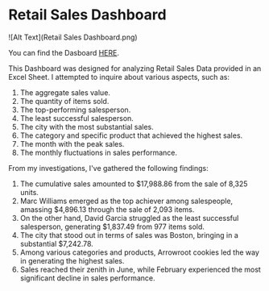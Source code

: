# Retail Sales Dashboard

![Alt Text](Retail Sales Dashboard.png)

You can find the Dasboard [HERE](https://public.tableau.com/app/profile/vaiebhav.chettri/viz/RetailSales_16930599137140/RetailSalesDataDashboard).

This Dashboard was designed for analyzing Retail Sales Data provided in an Excel Sheet. I attempted to inquire about various aspects, such as:

1. The aggregate sales value.
2. The quantity of items sold.
3. The top-performing salesperson.
4. The least successful salesperson.
5. The city with the most substantial sales.
6. The category and specific product that achieved the highest sales.
7. The month with the peak sales.
8. The monthly fluctuations in sales performance.


From my investigations, I've gathered the following findings:

1. The cumulative sales amounted to $17,988.86 from the sale of 8,325 units.
2. Marc Williams emerged as the top achiever among salespeople, amassing $4,896.13 through the sale of 2,093 items.
3. On the other hand, David Garcia struggled as the least successful salesperson, generating $1,837.49 from 977 items sold.
4. The city that stood out in terms of sales was Boston, bringing in a substantial $7,242.78.
5. Among various categories and products, Arrowroot cookies led the way in generating the highest sales.
6. Sales reached their zenith in June, while February experienced the most significant decline in sales performance.
